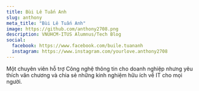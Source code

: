 ```yaml
---
title: Bùi Lê Tuấn Anh
slug: anthony
meta_title: "Bùi Lê Tuấn Anh"
image: https://github.com/anthony2708.png
description: VNUHCM-ITUS Alumnus/Tech Blog
social:
  facebook: https://www.facebook.com/buile.tuananh
  instagram: https://www.instagram.com/yourlove.anthony2708
---
```


Một chuyên viên hỗ trợ Công nghệ thông tin cho doanh nghiệp nhưng yêu thích văn chương và chia sẻ những kinh nghiệm hữu ích về IT cho mọi người.
